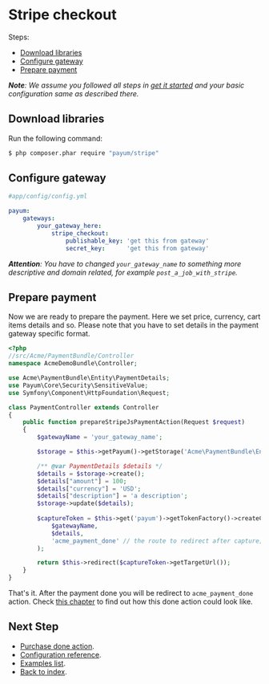 # Stripe checkout

Steps:

* [Download libraries](#download-libraries)
* [Configure gateway](#configure-context)
* [Prepare payment](#prepare-payment)

_**Note**: We assume you followed all steps in [get it started](https://github.com/Payum/PayumBundle/blob/master/Resources/doc/get_it_started.md) and your basic configuration same as described there._

## Download libraries

Run the following command:

```bash
$ php composer.phar require "payum/stripe"
```

## Configure gateway

```yaml
#app/config/config.yml

payum:
    gateways:
        your_gateway_here:
            stripe_checkout:
                publishable_key: 'get this from gateway'
                secret_key:      'get this from gateway'
```

_**Attention**: You have to changed `your_gateway_name` to something more descriptive and domain related, for example `post_a_job_with_stripe`._

## Prepare payment

Now we are ready to prepare the payment. Here we set price, currency, cart items details and so.
Please note that you have to set details in the payment gateway specific format.

```php
<?php
//src/Acme/PaymentBundle/Controller
namespace AcmeDemoBundle\Controller;

use Acme\PaymentBundle\Entity\PaymentDetails;
use Payum\Core\Security\SensitiveValue;
use Symfony\Component\HttpFoundation\Request;

class PaymentController extends Controller
{
    public function prepareStripeJsPaymentAction(Request $request)
    {
        $gatewayName = 'your_gateway_name';

        $storage = $this->getPayum()->getStorage('Acme\PaymentBundle\Entity\PaymentDetails');

        /** @var PaymentDetails $details */
        $details = $storage->create();
        $details["amount"] = 100;
        $details["currency"] = 'USD';
        $details["description"] = 'a description';
        $storage->update($details);
        
        $captureToken = $this->get('payum')->getTokenFactory()->createCaptureToken(
            $gatewayName,
            $details,
            'acme_payment_done' // the route to redirect after capture;
        );

        return $this->redirect($captureToken->getTargetUrl());
    }
}
```

That's it. After the payment done you will be redirect to `acme_payment_done` action.
Check [this chapter](https://github.com/Payum/PayumBundle/blob/master/Resources/doc/purchase_done_action.md) to find out how this done action could look like.

## Next Step

* [Purchase done action](https://github.com/Payum/PayumBundle/blob/master/Resources/doc/purchase_done_action.md).
* [Configuration reference](https://github.com/Payum/PayumBundle/blob/master/Resources/doc/configuration_reference.md).
* [Examples list](https://github.com/Payum/PayumBundle/blob/master/Resources/doc/custom_purchase_examples.md).
* [Back to index](https://github.com/Payum/PayumBundle/blob/master/Resources/doc/index.md).
